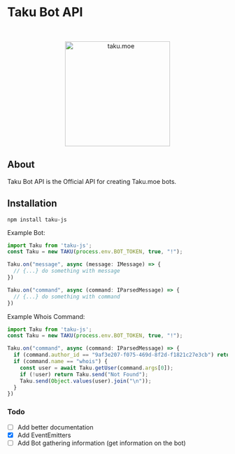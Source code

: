 # Taku Bot API

<div align="center">
  <br />
  <p>
    <a href="https://taku.moe"><img src="https://cdn.discordapp.com/attachments/733320427648319623/889270356261621810/logo.png" width="240" alt="taku.moe" /></a>
  </p>
</div>

## About

Taku Bot API is the Official API for creating Taku.moe bots.

## Installation

`npm install taku-js`

Example Bot:

```ts
import Taku from 'taku-js';
const Taku = new TAKU(process.env.BOT_TOKEN, true, "!");

Taku.on("message", async (message: IMessage) => {
  // {...} do something with message
})

Taku.on("command", async (command: IParsedMessage) => {
  // {...} do something with command
})
```

Example Whois Command:

```ts
import Taku from 'taku-js';
const Taku = new TAKU(process.env.BOT_TOKEN, true, "!");

Taku.on("command", async (command: IParsedMessage) => {
  if (command.author_id == "9af3e207-f075-469d-8f2d-f1821c27e3cb") return;
  if (command.name == "whois") {
    const user = await Taku.getUser(command.args[0]);
    if (!user) return Taku.send("Not Found");
    Taku.send(Object.values(user).join("\n"));
  }
})
```

### Todo

- [ ] Add better documentation
- [x] Add EventEmitters
- [ ] Add Bot gathering information (get information on the bot)
